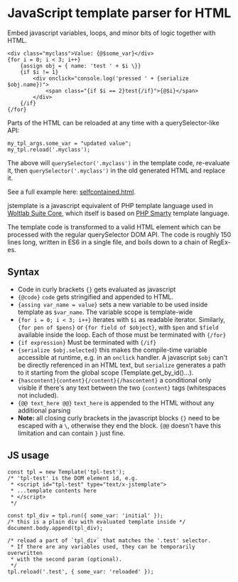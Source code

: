 # JavaScript template parser for HTML

Embed javascript variables, loops, and minor bits of logic together with HTML.

```
<div class="myclass">Value: {@$some_var}</div>
{for i = 0; i < 3; i++}
	{assign obj = { name: 'test ' + $i \}}
	{if $i != 1}
		<div onclick="console.log('pressed ' + {serialize $obj.name})">
			<span class="{if $i == 2}test{/if}">{@$i}</span>
		</div>
	{/if}
{/for}
```

Parts of the HTML can be reloaded at any time with a querySelector-like API:

```
my_tpl_args.some_var = "updated value";
my_tpl.reload('.myclass');
```

The above will `querySelector('.myclass')` in the template code, re-evaluate it,
then `querySelector('.myclass')` in the old generated HTML and replace it.

See a full example here:
[selfcontained.html](https://github.com/darsto/jstemplate/blob/master/examples/selfcontained.html).

jstemplate is a javascript equivalent of PHP template language used in
[Woltlab Suite Core](https://docs.woltlab.com/view_templates.html),
which itself is based on [PHP Smarty](https://www.smarty.net) template language.

The template code is transformed to a valid HTML element which can be processed
with the regular querySelector DOM API. The code is roughly 150 lines long,
written in ES6 in a single file, and boils down to a chain of RegEx-es.

## Syntax

* Code in curly brackets `{}` gets evaluated as javascript
* `{@code}` `code` gets stringified and appended to HTML.
* `{assing var_name = value}` sets a new variable to be used inside template as `$var_name`. The variable scope is template-wide
* `{for i = 0; i < 3; i++}` iterates with `$i` as readable iterator. Similarly, `{for pen of $pens}` or `{for field of $object}`, with `$pen` and `$field` available inside the loop. Each of those must be terminated with `{/for}`
* `{if expression}` Must be terminated with `{/if}`
* `{serialize $obj.selected}` this makes the compile-time variable accessible at runtime, e.g. in an `onclick` handler. A javascript `$obj` can't be directly referenced in an HTML text, but `serialize` generates a path to it starting from the global scope (Template.get_by_id()...).
* `{hascontent}{content}{/content}{/hascontent}` a conditional only visible if there's any text between the two `{content}` tags (whitespaces not included).
* `{@@ text_here @@}` `text_here` is appended to the HTML without any additional parsing
* **Note:** all closing curly brackets in the javascript blocks `{}` need to be escaped with a `\`, otherwise they end the block. `{@@` doesn't have this limitation and can contain `}` just fine.

## JS usage

```
const tpl = new Template('tpl-test');
/* 'tpl-test' is the DOM element id, e.g.
 * <script id="tpl-test" type="text/x-jstemplate">
 * ...template contents here
 * </script>
 */

const tpl_div = tpl.run({ some_var: 'initial' });
/* this is a plain div with evaluated template inside */
document.body.append(tpl_div);

/* reload a part of `tpl_div` that matches the '.test' selector.
 * If there are any variables used, they can be temporarily overwritten
 * with the second param (optional).
 */
tpl.reload('.test', { some_var: 'reloaded' });
```
